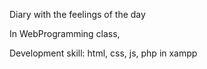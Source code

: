 Diary with the feelings of the day

In WebProgramming class,

Development skill:
html, css, js, php
in xampp
